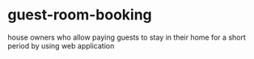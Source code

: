 # guest-room-booking
 house owners who allow paying guests to stay in their home for a short period by using web application
